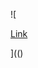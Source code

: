 ![

<a href="../../../../../../../img/onload/../../\github.com/r89shi/r89shi.github.io/blob/master/teste.js" on="">Link<a>

](()
